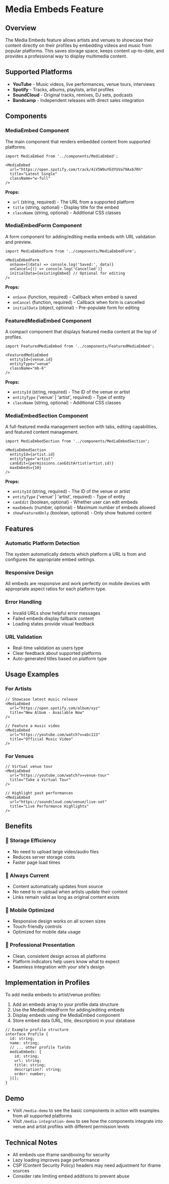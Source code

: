 # Media Embeds Feature

## Overview

The Media Embeds feature allows artists and venues to showcase their content directly on their profiles by embedding videos and music from popular platforms. This saves storage space, keeps content up-to-date, and provides a professional way to display multimedia content.

## Supported Platforms

- **YouTube** - Music videos, live performances, venue tours, interviews
- **Spotify** - Tracks, albums, playlists, artist profiles  
- **SoundCloud** - Original tracks, remixes, DJ sets, podcasts
- **Bandcamp** - Independent releases with direct sales integration

## Components

### MediaEmbed Component

The main component that renders embedded content from supported platforms.

```tsx
import MediaEmbed from '../components/MediaEmbed';

<MediaEmbed 
  url="https://open.spotify.com/track/4iV5W9uYEdYUVa79Axb7Rh"
  title="Latest Single"
  className="w-full"
/>
```

**Props:**
- `url` (string, required) - The URL from a supported platform
- `title` (string, optional) - Display title for the embed
- `className` (string, optional) - Additional CSS classes

### MediaEmbedForm Component

A form component for adding/editing media embeds with URL validation and preview.

```tsx
import MediaEmbedForm from '../components/MediaEmbedForm';

<MediaEmbedForm
  onSave={(data) => console.log('Saved:', data)}
  onCancel={() => console.log('Cancelled')}
  initialData={existingEmbed} // Optional for editing
/>
```

**Props:**
- `onSave` (function, required) - Callback when embed is saved
- `onCancel` (function, required) - Callback when form is cancelled  
- `initialData` (object, optional) - Pre-populate form for editing

### FeaturedMediaEmbed Component

A compact component that displays featured media content at the top of profiles.

```tsx
import FeaturedMediaEmbed from '../components/FeaturedMediaEmbed';

<FeaturedMediaEmbed
  entityId={venue.id}
  entityType="venue"
  className="mb-6"
/>
```

**Props:**
- `entityId` (string, required) - The ID of the venue or artist
- `entityType` ('venue' | 'artist', required) - Type of entity
- `className` (string, optional) - Additional CSS classes

### MediaEmbedSection Component

A full-featured media management section with tabs, editing capabilities, and featured content management.

```tsx
import MediaEmbedSection from '../components/MediaEmbedSection';

<MediaEmbedSection
  entityId={artist.id}
  entityType="artist"
  canEdit={permissions.canEditArtist(artist.id)}
  maxEmbeds={10}
/>
```

**Props:**
- `entityId` (string, required) - The ID of the venue or artist
- `entityType` ('venue' | 'artist', required) - Type of entity
- `canEdit` (boolean, optional) - Whether user can edit embeds
- `maxEmbeds` (number, optional) - Maximum number of embeds allowed
- `showFeaturedOnly` (boolean, optional) - Only show featured content

## Features

### Automatic Platform Detection
The system automatically detects which platform a URL is from and configures the appropriate embed settings.

### Responsive Design
All embeds are responsive and work perfectly on mobile devices with appropriate aspect ratios for each platform type.

### Error Handling
- Invalid URLs show helpful error messages
- Failed embeds display fallback content
- Loading states provide visual feedback

### URL Validation
- Real-time validation as users type
- Clear feedback about supported platforms
- Auto-generated titles based on platform type

## Usage Examples

### For Artists
```tsx
// Showcase latest music release
<MediaEmbed 
  url="https://open.spotify.com/album/xyz"
  title="New Album - Available Now"
/>

// Feature a music video
<MediaEmbed 
  url="https://youtube.com/watch?v=abc123"
  title="Official Music Video"
/>
```

### For Venues
```tsx
// Virtual venue tour
<MediaEmbed 
  url="https://youtube.com/watch?v=venue-tour"
  title="Take a Virtual Tour"
/>

// Highlight past performances
<MediaEmbed 
  url="https://soundcloud.com/venue/live-set"
  title="Live Performance Highlights"
/>
```

## Benefits

### 💾 Storage Efficiency
- No need to upload large video/audio files
- Reduces server storage costs
- Faster page load times

### 🔄 Always Current
- Content automatically updates from source
- No need to re-upload when artists update their content
- Links remain valid as long as original content exists

### 📱 Mobile Optimized
- Responsive design works on all screen sizes
- Touch-friendly controls
- Optimized for mobile data usage

### 🎯 Professional Presentation
- Clean, consistent design across all platforms
- Platform indicators help users know what to expect
- Seamless integration with your site's design

## Implementation in Profiles

To add media embeds to artist/venue profiles:

1. Add an embeds array to your profile data structure
2. Use the MediaEmbedForm for adding/editing embeds
3. Display embeds using the MediaEmbed component
4. Store embed data (URL, title, description) in your database

```tsx
// Example profile structure
interface Profile {
  id: string;
  name: string;
  // ... other profile fields
  mediaEmbeds: {
    id: string;
    url: string;
    title: string;
    description?: string;
    order: number;
  }[];
}
```

## Demo

- Visit `/media-demo` to see the basic components in action with examples from all supported platforms
- Visit `/media-integration-demo` to see how the components integrate into venue and artist profiles with different permission levels

## Technical Notes

- All embeds use iframe sandboxing for security
- Lazy loading improves page performance
- CSP (Content Security Policy) headers may need adjustment for iframe sources
- Consider rate limiting embed additions to prevent abuse 
